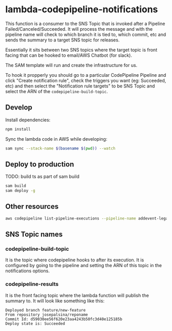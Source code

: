 # lambda-codepipeline-notifications

This function is a consumer to the SNS Topic that is invoked after a Pipeline Failed/Canceled/Succeeded. It will process the message and with the pipeline name will check to which branch it is tied to, which commit, etc and sends the summary to a target SNS topic for releases.

Essentially it sits between two SNS topics where the target topic is front facing that can be hooked to email/AWS Chatbot (for slack).

The SAM template will run and create the infrastructure for us.

To hook it propperly you should go to a particular CodePipeline Pipeline and click "Create notification rule", check the triggers you want (eg: Succeeded, etc) and then select the "Notification rule targets" to be SNS Topic and select the ARN of the `codepipeline-build-topic`.

## Develop

Install dependencies:

```bash
npm install
```

Sync the lambda code in AWS while developing:

```bash
sam sync --stack-name $(basename $(pwd)) --watch
```

## Deploy to production

TODO: build ts as part of sam build

```bash
sam build
sam deploy -g
```

## Other resources

```bash
aws codepipeline list-pipeline-executions --pipeline-name addevent-legacy-apstaging | jq .
```

## SNS Topic names

### codepipeline-build-topic

It is the topic where codepipeline hooks to after its execution.
It is configured by going to the pipeline and setting the ARN of this topic in the notifications options.

### codepipeline-results

It is the front facing topic where the lambda function will publish the summary to. It will look like something like this:

```text
Deployed branch feature/new-feature
From repository josepalsina/reponame
Commit Id: d59030ee56f620e23aa4243b50fc3d40e125185b
Deploy state is: Succeeded
```
